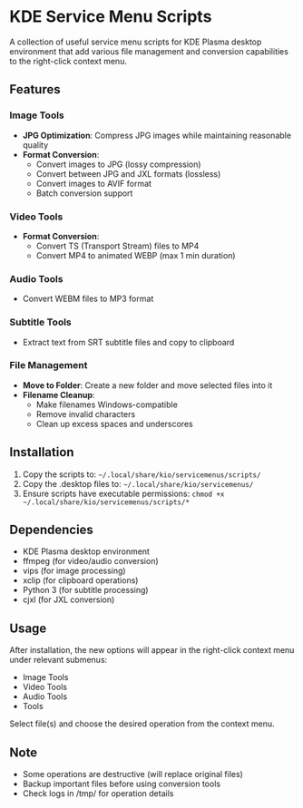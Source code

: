 # KDE Service Menu Scripts

A collection of useful service menu scripts for KDE Plasma desktop environment that add various file management and conversion capabilities to the right-click context menu.

## Features

### Image Tools
- **JPG Optimization**: Compress JPG images while maintaining reasonable quality
- **Format Conversion**:
  - Convert images to JPG (lossy compression)
  - Convert between JPG and JXL formats (lossless)
  - Convert images to AVIF format
  - Batch conversion support

### Video Tools
- **Format Conversion**:
  - Convert TS (Transport Stream) files to MP4
  - Convert MP4 to animated WEBP (max 1 min duration)

### Audio Tools
- Convert WEBM files to MP3 format

### Subtitle Tools
- Extract text from SRT subtitle files and copy to clipboard

### File Management
- **Move to Folder**: Create a new folder and move selected files into it
- **Filename Cleanup**:
  - Make filenames Windows-compatible
  - Remove invalid characters
  - Clean up excess spaces and underscores

## Installation

1. Copy the scripts to: `~/.local/share/kio/servicemenus/scripts/`
2. Copy the .desktop files to: `~/.local/share/kio/servicemenus/`
3. Ensure scripts have executable permissions: `chmod +x ~/.local/share/kio/servicemenus/scripts/*`

## Dependencies

- KDE Plasma desktop environment
- ffmpeg (for video/audio conversion)
- vips (for image processing)
- xclip (for clipboard operations)
- Python 3 (for subtitle processing)
- cjxl (for JXL conversion)

## Usage

After installation, the new options will appear in the right-click context menu under relevant submenus:
- Image Tools
- Video Tools
- Audio Tools
- Tools

Select file(s) and choose the desired operation from the context menu.

## Note

- Some operations are destructive (will replace original files)
- Backup important files before using conversion tools
- Check logs in /tmp/ for operation details

